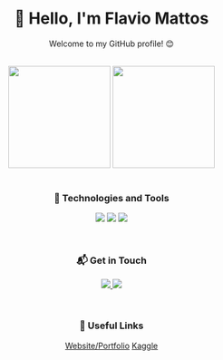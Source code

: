 <div align="center">
  <h1>👋 Hello, I'm Flavio Mattos</h1>
  <p>Welcome to my GitHub profile! 😊</p>
</div>

<br>

<div align="center">
  <img loading="lazy" height="180em" src="https://github-readme-stats.vercel.app/api/top-langs/?username=oflaviomattos&layout=compact&langs_count=7&theme=dracula"/>
  <img loading="lazy" height="180em" src="https://github-readme-stats.vercel.app/api?username=oflaviomattos&show_icons=true&theme=dracula&include_all_commits=true&count_private=true"/>
</div>

<br>

<div align="center">
  <h3>🚀 Technologies and Tools</h3>
  <p align="center">
    <img src="https://img.shields.io/badge/HTML5-E34F26?style=for-the-badge&logo=html5&logoColor=white" />
    <img src="https://img.shields.io/badge/CSS3-1572B6?style=for-the-badge&logo=css3&logoColor=white" />
    <img src="https://img.shields.io/badge/JavaScript-F7DF1E?style=for-the-badge&logo=javascript&logoColor=black" />
    <!-- Add more as needed -->
  </p>
</div>

<br>

<div align="center">
  <h3>📬 Get in Touch</h3>
  <p align="center">
    <a href="mailto:contact@flaviomattos.com">
      <img src="https://img.shields.io/badge/Email-D14836?style=for-the-badge&logo=gmail&logoColor=white" />
    </a>
    <a href="https://www.linkedin.com/in/oflaviomattos/">
      <img src="https://img.shields.io/badge/LinkedIn-0077B5?style=for-the-badge&logo=linkedin&logoColor=white" />
    </a>
  </p>
</div>

<br>

<div align="center">
  <h3>🔗 Useful Links</h3>
  <p align="center">
    <a href="https://www.flaviomattos.com/">Website/Portfolio</a>
    <a href="https://www.kaggle.com/flaviomattos">Kaggle</a>
    <!-- Add more as needed -->
  </p>
</div>
